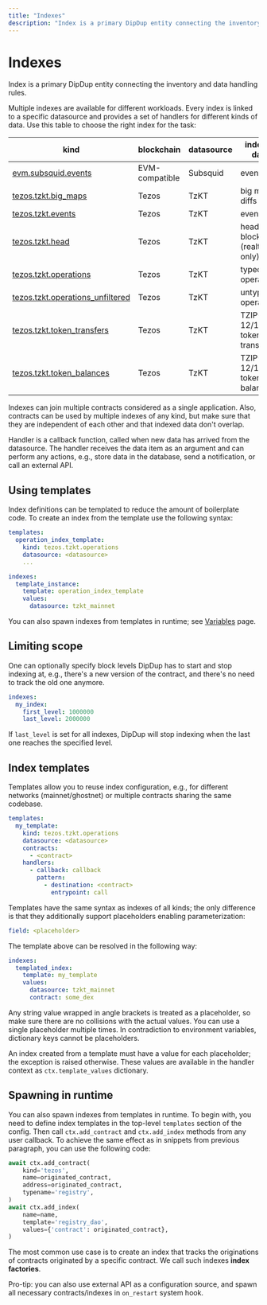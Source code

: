 ```yaml
---
title: "Indexes"
description: "Index is a primary DipDup entity connecting the inventory and data handling rules. Multiple indexes are available for different workloads. Every index is linked to a specific datasource and provides a set of handlers for different kinds of data. Use this table to choose the right index for the task"
---
```


# Indexes

Index is a primary DipDup entity connecting the inventory and data handling rules.

Multiple indexes are available for different workloads. Every index is linked to a specific datasource and provides a set of handlers for different kinds of data. Use this table to choose the right index for the task:

| kind                                                                      | blockchain     | datasource | indexed data                |
| ------------------------------------------------------------------------- | -------------- | ---------- | --------------------------- |
| [evm.subsquid.events](../2.indexes/1.evm_subsquid_events.md)                           | EVM-compatible | Subsquid   | event logs                  |
| [tezos.tzkt.big_maps](../2.indexes/2.tezos_tzkt_big_maps.md)                           | Tezos          | TzKT       | big map diffs               |
| [tezos.tzkt.events](../2.indexes/3.tezos_tzkt_events.md)                               | Tezos          | TzKT       | events                      |
| [tezos.tzkt.head](../2.indexes/4.tezos_tzkt_head.md)                                   | Tezos          | TzKT       | head blocks (realtime only) |
| [tezos.tzkt.operations](../2.indexes/5.tezos_tzkt_operations.md)                       | Tezos          | TzKT       | typed operations            |
| [tezos.tzkt.operations_unfiltered](../2.indexes/6.tezos_tzkt_operations_unfiltered.md) | Tezos          | TzKT       | untyped operations          |
| [tezos.tzkt.token_transfers](../2.indexes/7.tezos_tzkt_token_transfers.md)             | Tezos          | TzKT       | TZIP-12/16 token transfers  |
| [tezos.tzkt.token_balances](../2.indexes/8.tezos_tzkt_token_balances.md)               | Tezos          | TzKT       | TZIP-12/16 token balances   |

Indexes can join multiple contracts considered as a single application. Also, contracts can be used by multiple indexes of any kind, but make sure that they are independent of each other and that indexed data don't overlap.

Handler is a callback function, called when new data has arrived from the datasource. The handler receives the data item as an argument and can perform any actions, e.g., store data in the database, send a notification, or call an external API.

## Using templates

Index definitions can be templated to reduce the amount of boilerplate code. To create an index from the template use the following syntax:

```yaml [dipdup.yaml]
templates:
  operation_index_template:
    kind: tezos.tzkt.operations
    datasource: <datasource>
    ...

indexes:
  template_instance:
    template: operation_index_template
    values:
      datasource: tzkt_mainnet
```

You can also spawn indexes from templates in runtime; see [Variables](../1.getting-started/7.env-variables.md) page.

## Limiting scope

One can optionally specify block levels DipDup has to start and stop indexing at, e.g., there's a new version of the contract, and there's no need to track the old one anymore.

```yaml [dipdup.yaml]
indexes:
  my_index:
    first_level: 1000000
    last_level: 2000000
```

If `last_level` is set for all indexes, DipDup will stop indexing when the last one reaches the specified level.

## Index templates

Templates allow you to reuse index configuration, e.g., for different networks (mainnet/ghostnet) or multiple contracts sharing the same codebase.

```yaml [dipdup.yaml]
templates:
  my_template:
    kind: tezos.tzkt.operations
    datasource: <datasource>
    contracts:
      - <contract>
    handlers:
      - callback: callback
        pattern:
          - destination: <contract>
            entrypoint: call
```

Templates have the same syntax as indexes of all kinds; the only difference is that they additionally support placeholders enabling parameterization:

```yaml [dipdup.yaml]
field: <placeholder>
```

The template above can be resolved in the following way:

```yaml [dipdup.yaml]
indexes:
  templated_index:
    template: my_template
    values:
      datasource: tzkt_mainnet
      contract: some_dex
```

Any string value wrapped in angle brackets is treated as a placeholder, so make sure there are no collisions with the actual values. You can use a single placeholder multiple times. In contradiction to environment variables, dictionary keys cannot be placeholders.

An index created from a template must have a value for each placeholder; the exception is raised otherwise. These values are available in the handler context as `ctx.template_values` dictionary.

## Spawning in runtime

You can also spawn indexes from templates in runtime. To begin with, you need to define index templates in the top-level `templates` section of the config. Then call `ctx.add_contract` and `ctx.add_index` methods from any user callback. To achieve the same effect as in snippets from previous paragraph, you can use the following code:

```python
await ctx.add_contract(
    kind='tezos',
    name=originated_contract,
    address=originated_contract,
    typename='registry',
)
await ctx.add_index(
    name=name,
    template='registry_dao',
    values={'contract': originated_contract},
)
```

The most common use case is to create an index that tracks the originations of contracts originated by a specific contract. We call such indexes **index factories**.

Pro-tip: you can also use external API as a configuration source, and spawn all necessary contracts/indexes in `on_restart` system hook.
